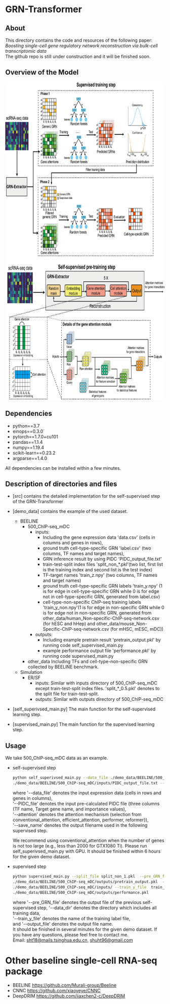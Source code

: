 # GRN-Transformer

## About
This directory contains the code and resources of the following paper:
<i> Boosting single-cell gene regulatory network reconstruction via bulk-cell transcriptomic data </i>\
The github repo is still under construction and it will be finished soon.

## Overview of the Model

<p align="center">
<img  src="Figure1_github.png" width="800" height="1000" > 
</p>

## Dependencies
- python==3.7
- einops==0.3.0`
- pytorch==1.7.0+cu101
- pandas==1.1.4
- numpy==1.19.4
- scikit-learn==0.23.2
- argparse==1.4.0

All dependencies can be installed within a few minutes.

## Description of directories and files
- [src] contains the detailed implementation for the self-supervised step of the GRN-Transformer
- [demo_data] contains the example of the used dataset.
    - BEELINE
        - 500_ChIP-seq_mDC
            - inputs:
                - Including the gene expression data 'data.csv' (cells in columns and genes in rows),
                - ground truth cell-type-specific GRN 'label.csv' (two columns, TF names and target names), 
                - GRN inference result by using PIDC 'PIDC_output_file.txt'
                - train-test-split index files 'split_non_*.pkl'(two list, first list is the training index and second list is the test index) 
                - TF-target names 'train_z.npy' (two columns, TF names and target names)
                - ground truth cell-type-specific GRN labels 'train_y.npy' (1 is for edge in cell-type-specific GRN while 0 is for edge not in cell-type-specific GRN, generated from label.csv)
                - cell-type-non-specific ChIP-seq training labels 'train_y_non.npy'(1 is for edge in non-specific GRN while 0 is for edge not in non-specific GRN, generated from other_data/human_Non-specific-ChIP-seq-network.csv (for hESC and hHep) and other_data/mouse_Non-Specific-ChIP-seq-network.csv (for mHSC, mESC, mDC))
            - outputs: 
                - Including example pretrain result 'pretrain_output.pkl' by running code self_supervised_main.py 
                - example performance output file 'performance.pkl' by running code supervised_main.py
        - other_data Including TFs and cell-type-non-specific GRN collected by BEELINE benchmark.
    - Simulation 
        - ER/SF
            - inputs:  Similar with inputs directory of 500_ChIP-seq_mDC except train-test-split index files. 
            'split\_\*\_0.5.pkl' denotes to the split file for train-test-split. 
            - outputs: Similar with outputs directory of 500_ChIP-seq_mDC 

- [self_superivsed_main.py]  The main function for the self-supervised learning step.

- [supervised_main.py] The main function for the supervised learning step.

## Usage
We take 500_ChIP-seq_mDC data as an example.

- self-supervised step
    ```sh
    python self_superivsed_main.py --data_file ./demo_data/BEELINE/500_ChIP-seq_mDC/inputs/data.csv --PIDC_file  
    ./demo_data/BEELINE/500_ChIP-seq_mDC/inputs/PIDC_output_file.txt --save_name pretrain_output --attention conventional_attention
    ```
    where '--data_file' denotes the input expression data (cells in rows and genes in columns), \
    '--PIDC_file' denotes the input pre-calculated PIDC file (three columns (TF name, Target gene name, and importance values), \
    '--attention' denotes the attention mechanism (selection from conventional_attention, efficient_attention, performer, reformer}), \
    '--save_name' denotes the output filename used in the following supervised step.
    
    We recommend using conventional_attention when the number of genes is not too large (e.g., less than 2000 for 
    GTX1080 Ti). Please run self_superivsed_main.py with GPU.
    It should be finished within 6 hours for the given demo dataset.  
    
- supervised step 
    ```sh
    python supervised_main.py --split_file split_non_1.pkl  --pre_GRN_file  
    ./demo_data/BEELINE/500_ChIP-seq_mDC/outputs/pretrain_output.pkl  --data_dir 
    ./demo_data/BEELINE/500_ChIP-seq_mDC/inputs/ --train_y_file  train_y_non.npy --output_file 
    ./demo_data/BEELINE/500_ChIP-seq_mDC/outputs/performance.pkl
    ```
  where '--pre_GRN_file' denotes the output file of the previous self-supervised step,
  '--data_dir' denotes the directory which includes all training data,\
  '--train_y_file' denotes the name of the training label file,\
  and '--output_file' denotes the output file name.\
  It should be finished in several minutes 
for the given demo dataset. 
If you have any questions, please feel free to contact me. \
Email: sht18@mails.tsinghua.edu.cn, shuht96@gmail.com
 
 # Other baseline single-cell RNA-seq package 
 - BEELINE https://github.com/Murali-group/Beeline
 - CNNC https://github.com/xiaoyeye/CNNC
 - DeepDRIM https://github.com/jiaxchen2-c/DeepDRIM

